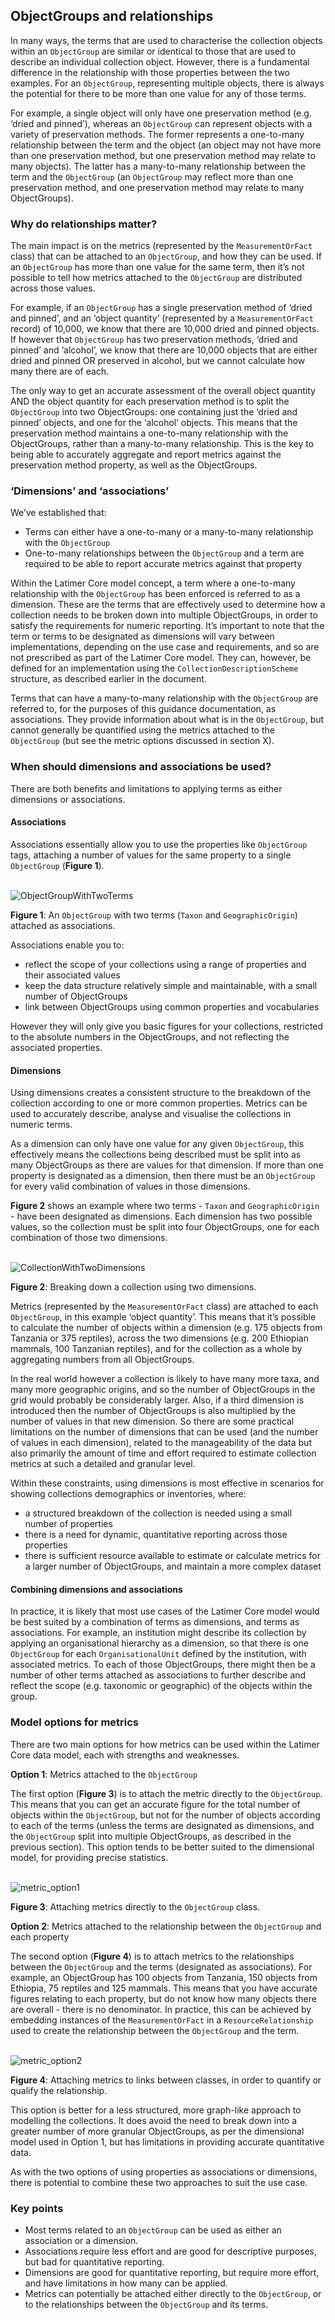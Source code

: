 ## ObjectGroups and relationships

In many ways, the terms that are used to characterise the collection objects within an `ObjectGroup` are similar or identical to those that are used to describe an individual collection object. However, there is a fundamental difference in the relationship with those properties between the two examples. For an `ObjectGroup`, representing multiple objects, there is always the potential for there to be more than one value for any of those terms. 

For example, a single object will only have one preservation method (e.g. ‘dried and pinned’), whereas an `ObjectGroup` can represent objects with a variety of preservation methods. The former represents a one-to-many relationship between the term and the object (an object may not have more than one preservation method, but one preservation method may relate to many objects). The latter has a many-to-many relationship between the term and the `ObjectGroup` (an `ObjectGroup` may reflect more than one preservation method, and one preservation method may relate to many ObjectGroups).

### Why do relationships matter?
The main impact is on the metrics (represented by the `MeasurementOrFact` class) that can be attached to an `ObjectGroup`, and how they can be used. If an `ObjectGroup` has more than one value for the same term, then it’s not possible to tell how metrics attached to the `ObjectGroup` are distributed across those values. 

For example, if an `ObjectGroup` has a single preservation method of ‘dried and pinned’, and an ‘object quantity’ (represented by a `MeasurementOrFact` record) of 10,000, we know that there are 10,000 dried and pinned objects. If however that `ObjectGroup` has two preservation methods, ‘dried and pinned’ and ‘alcohol’, we know that there are 10,000 objects that are either dried and pinned OR preserved in alcohol, but we cannot calculate how many there are of each.

The only way to get an accurate assessment of the overall object quantity AND the object quantity for each preservation method is to split the `ObjectGroup` into two ObjectGroups: one containing just the ‘dried and pinned’ objects, and one for the ‘alcohol’ objects. This means that the preservation method maintains a one-to-many relationship with the ObjectGroups, rather than a many-to-many relationship. This is the key to being able to accurately aggregate and report metrics against the preservation method property, as well as the ObjectGroups.

### ‘Dimensions’ and ‘associations’
We’ve established that:
* Terms can either have a one-to-many or a many-to-many relationship with the `ObjectGroup`
* One-to-many relationships between the `ObjectGroup` and a term are required to be able to report accurate metrics against that property

Within the Latimer Core model concept, a term where a one-to-many relationship with the `ObjectGroup` has been enforced is referred to as a dimension. These are the terms that are effectively used to determine how a collection needs to be broken down into multiple ObjectGroups, in order to satisfy the requirements for numeric reporting. It’s important to note that the term or terms to be designated as dimensions will vary between implementations, depending on the use case and requirements, and so are not prescribed as part of the Latimer Core model. They can, however, be defined for an implementation using the `CollectionDescriptionScheme` structure, as described earlier in the document.

Terms that can have a many-to-many relationship with the `ObjectGroup` are referred to, for the purposes of this guidance documentation, as associations. They provide information about what is in the `ObjectGroup`, but cannot generally be quantified using the metrics attached to the `ObjectGroup` (but see the metric options discussed in section X).

### When should dimensions and associations be used?
There are both benefits and limitations to applying terms as either dimensions or associations.

#### Associations
Associations essentially allow you to use the properties like `ObjectGroup` tags, attaching a number of values for the same property to a single `ObjectGroup` (**Figure 1**).
<br/><br/>

![ObjectGroupWithTwoTerms](https://user-images.githubusercontent.com/8615321/172885974-ca0fd7ea-b75b-479d-957e-a3ef71a79425.png)

**Figure 1**: An `ObjectGroup` with two terms (`Taxon` and `GeographicOrigin`) attached as associations.

Associations enable you to:
* reflect the scope of your collections using a range of properties and their associated values
* keep the data structure relatively simple and maintainable, with a small number of ObjectGroups
* link between ObjectGroups using common properties and vocabularies

However they will only give you basic figures for your collections, restricted to the absolute numbers in the ObjectGroups, and not reflecting the associated properties.

#### Dimensions

Using dimensions creates a consistent structure to the breakdown of the collection according to one or more common properties. Metrics can be used to accurately describe, analyse and visualise the collections in numeric terms. 

As a dimension can only have one value for any given `ObjectGroup`, this effectively means the collections being described must be split into as many ObjectGroups as there are values for that dimension. If more than one property is designated as a dimension, then there must be an `ObjectGroup` for every valid combination of values in those dimensions.

**Figure 2** shows an example where two terms - `Taxon` and `GeographicOrigin` - have been designated as dimensions. Each dimension has two possible values, so the collection must be split into four ObjectGroups, one for each combination of those two dimensions.
<br/><br/>

![CollectionWithTwoDimensions](https://user-images.githubusercontent.com/8615321/172889805-b2574364-3589-4677-85f0-d88e5dde1fb0.png)

**Figure 2**: Breaking down a collection using two dimensions.

Metrics (represented by the `MeasurementOrFact` class) are attached to each `ObjectGroup`,  in this example ‘object quantity’. This means that it’s possible to calculate the number of objects within a dimension (e.g. 175 objects from Tanzania or 375 reptiles), across the two dimensions (e.g. 200 Ethiopian mammals, 100 Tanzanian reptiles), and for the collection as a whole by aggregating numbers from all ObjectGroups.

In the real world however a collection is likely to have many more taxa, and many more geographic origins, and so the number of ObjectGroups in the grid would probably be considerably larger. Also, if a third dimension is introduced then the number of ObjectGroups is also multiplied by the number of values in that new dimension. So there are some practical limitations on the number of dimensions that can be used (and the number of values in each dimension), related to the manageability of the data but also primarily the amount of time and effort required to estimate collection metrics at such a detailed and granular level.

Within these constraints, using dimensions is most effective in scenarios for showing collections demographics or inventories, where:
* a structured breakdown of the collection is needed using a small number of properties
* there is a need for dynamic, quantitative reporting across those properties
* there is sufficient resource available to estimate or calculate metrics for a larger number of ObjectGroups, and maintain a more complex dataset

#### Combining dimensions and associations
In practice, it is likely that most use cases of the Latimer Core model would be best suited by a combination of terms as dimensions, and terms as associations. For example, an institution might describe its collection by applying an organisational hierarchy as a dimension, so that there is one `ObjectGroup` for each `OrganisationalUnit` defined by the institution, with associated metrics. To each of those ObjectGroups, there might then be a number of other terms attached as associations to further describe and reflect the scope (e.g. taxonomic or geographic) of the objects within the group.


### Model options for metrics
There are two main options for how metrics can be used within the Latimer Core data model, each with strengths and weaknesses.

**Option 1**: Metrics attached to the `ObjectGroup`

The first option (**Figure 3**) is to attach the metric directly to the `ObjectGroup`. This means that you can get an accurate figure for the total number of objects within the `ObjectGroup`, but not for the number of objects according to each of the terms (unless the terms are designated as dimensions, and the `ObjectGroup` split into multiple ObjectGroups, as described in the previous section).
This option tends to be better suited to the dimensional model, for providing precise statistics.
<br/><br/>

![metric_option1](https://user-images.githubusercontent.com/8615321/172891359-1f13e80c-9a4f-45ff-b046-a86dff43be91.png)

**Figure 3**: Attaching metrics directly to the `ObjectGroup` class.

**Option 2**: Metrics attached to the relationship between the `ObjectGroup` and each property

The second option (**Figure 4**) is to attach metrics to the relationships between the `ObjectGroup` and the terms (designated as associations). For example, an ObjectGroup has 100 objects from Tanzania, 150 objects from Ethiopia, 75 reptiles and 125 mammals. This means that you have accurate figures relating to each property, but do not know how many objects there are overall - there is no denominator. In practice, this can be achieved by embedding instances of the `MeasurementOrFact` in a `ResourceRelationship` used to create the relationship between the `ObjectGroup` and the term.
<br/><br/>

![metric_option2](https://user-images.githubusercontent.com/8615321/172892791-3a54de41-70bc-48fe-b17e-4e3c9ebc225e.png)

**Figure 4**: Attaching metrics to links between classes, in order to quantify or qualify the relationship.

This option is better for a less structured, more graph-like approach to modelling the collections. It does avoid the need to break down into a greater number of more granular ObjectGroups, as per the dimensional model used in Option 1, but has limitations in providing accurate quantitative data.

As with the two options of using properties as associations or dimensions, there is potential to combine these two approaches to suit the use case.

### Key points
* Most terms related to an `ObjectGroup` can be used as either an association or a dimension.
* Associations require less effort and are good for descriptive purposes, but bad for quantitative reporting.
* Dimensions are good for quantitative reporting, but require more effort, and have limitations in how many can be applied.
* Metrics can potentially be attached either directly to the `ObjectGroup`, or to the relationships between the `ObjectGroup` and its terms.





